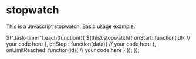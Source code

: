 # stopwatch
This is a Javascript stopwatch.
Basic usage example: 

$(".task-timer").each(function(){
        $(this).stopwatch({
            onStart: function(id){
              // your code here
            },
            onStop : function(data){
              // your code here
            },
            onLimitReached: function(id){
                // your code here
            }
        });
});
